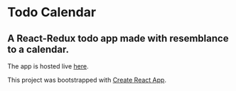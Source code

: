 # Todo Calendar

## A React-Redux todo app made with resemblance to a calendar.

The app is hosted live [here](http://todo-calendar-dk.herokuapp.com/).

This project was bootstrapped with [Create React App](https://github.com/facebook/create-react-app).
